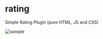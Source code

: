 # rating
Simple Rating Plugin (pure HTML, JS and CSS)

![sample](https://user-images.githubusercontent.com/46691193/54880331-b0169480-4e54-11e9-92d2-4c7d315294f1.png)
